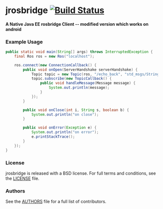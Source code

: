 jrosbridge [![Build Status](https://api.travis-ci.org/rctoris/jrosbridge.png)](https://travis-ci.org/rctoris/jrosbridge)
==========

#### A Native Java EE rosbridge Client -- modified version which works on android

### Example Usage


```java
public static void main(String[] args) throws InterruptedException {
	final Ros ros = new Ros("localhost");

	ros.connect(new ConnectionCallback() {
		public void onOpen(ServerHandshake serverHandshake) {
			Topic topic = new Topic(ros, "/echo_back", "std_msgs/String");
			topic.subscribe(new TopicCallback() {
				public void handleMessage(Message message) {
					System.out.println(message);
				}
			});
		}

		public void onClose(int i, String s, boolean b) {
			System.out.println("on close");
		}

		public void onError(Exception e) {
			System.out.println("on error");
			e.printStackTrace();
		}
	});
}
```

### License
jrosbridge is released with a BSD license. For full terms and conditions, see the [LICENSE](LICENSE) file.

### Authors
See the [AUTHORS](AUTHORS.md) file for a full list of contributors.
